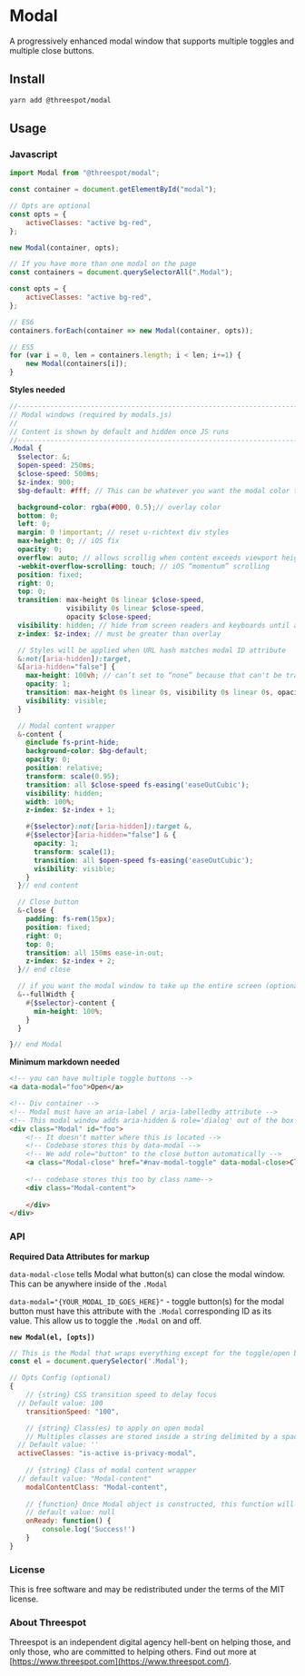 # Modal
A progressively enhanced modal window that supports multiple toggles and multiple close buttons.  

## Install
```bash
yarn add @threespot/modal
```

## Usage

### Javascript

```jsx
import Modal from "@threespot/modal";

const container = document.getElementById("modal");

// Opts are optional
const opts = {
	activeClasses: "active bg-red",
};

new Modal(container, opts);

// If you have more than one modal on the page
const containers = document.querySelectorAll(".Modal");

const opts = {
	activeClasses: "active bg-red",
};

// ES6
containers.forEach(container => new Modal(container, opts));

// ES5 
for (var i = 0, len = containers.length; i < len; i+=1) {
	new Modal(containers[i]);
}
```

**Styles needed** 

```scss
//------------------------------------------------------------------------
// Modal windows (required by modals.js)
//
// Content is shown by default and hidden once JS runs
//------------------------------------------------------------------------
.Modal {
  $selector: &;
  $open-speed: 250ms;
  $close-speed: 500ms;
  $z-index: 900;
  $bg-default: #fff; // This can be whatever you want the modal color to be

  background-color: rgba(#000, 0.5);// overlay color
  bottom: 0;
  left: 0;
  margin: 0 !important; // reset u-richtext div styles
  max-height: 0; // iOS fix
  opacity: 0;
  overflow: auto; // allows scrollig when content exceeds viewport height
  -webkit-overflow-scrolling: touch; // iOS “momentum” scrolling
  position: fixed;
  right: 0;
  top: 0;
  transition: max-height 0s linear $close-speed,
              visibility 0s linear $close-speed,
              opacity $close-speed;
  visibility: hidden; // hide from screen readers and keyboards until active
  z-index: $z-index; // must be greater than overlay

  // Styles will be applied when URL hash matches modal ID attribute
  &:not([aria-hidden]):target,
  &[aria-hidden="false"] {
    max-height: 100vh; // can’t set to “none” because that can't be transitioned
    opacity: 1;
    transition: max-height 0s linear 0s, visibility 0s linear 0s, opacity $open-speed;
    visibility: visible;
  }

  // Modal content wrapper
  &-content {
    @include fs-print-hide;
    background-color: $bg-default;
    opacity: 0;
    position: relative;
    transform: scale(0.95);
    transition: all $close-speed fs-easing('easeOutCubic');
    visibility: hidden;
    width: 100%;
    z-index: $z-index + 1;

    #{$selector}:not([aria-hidden]):target &,
    #{$selector}[aria-hidden="false"] & {
      opacity: 1;
      transform: scale(1);
      transition: all $open-speed fs-easing('easeOutCubic');
      visibility: visible;
    }
  }// end content

  // Close button
  &-close {
    padding: fs-rem(15px);
    position: fixed;
    right: 0;
    top: 0;
    transition: all 150ms ease-in-out;
    z-index: $z-index + 2;
  }// end close

  // if you want the modal window to take up the entire screen (optional)
  &--fullWidth {
    #{$selector}-content {
      min-height: 100%;
    }
  }

}// end Modal

```

**Minimum markdown needed**

```html
<!-- you can have multiple toggle buttons --> 
<a data-modal="foo">Open</a>

<!-- Div container -->
<!-- Modal must have an aria-label / aria-labelledby attribute -->
<!-- This modal window adds aria-hidden & role='dialog' out of the box -->
<div class="Modal" id="foo">
	<!-- It doesn't matter where this is located -->
	<!-- Codebase stores this by data-modal -->
	<!-- We add role="button" to the close button automatically -->
	<a class="Modal-close" href="#nav-modal-toggle" data-modal-close>Close</a>
	
	<!-- codebase stores this too by class name-->
	<div class="Modal-content">
	
	</div>
</div>
```

### API

**Required Data Attributes for markup**

`data-modal-close` tells Modal what button(s) can close the modal window. This can be anywhere inside of the `.Modal`

`data-modal="{YOUR_MODAL_ID_GOES_HERE}"` - toggle button(s) for the modal button must have this attribute with the `.Modal` corresponding ID as its value. This allow us to toggle the `.Modal` on and off.

 **`new Modal(el, [opts])`**

```jsx
// This is the Modal that wraps everything except for the toggle/open button(s). 
const el = document.querySelector('.Modal'); 

// Opts Config (optional)
{
	// {string} CSS transition speed to delay focus
  // Default value: 100
	transitionSpeed: "100", 

	// {string} Class(es) to apply on open modal
	// Multiples classes are stored inside a string delimited by a space
  // Default value: ''
  activeClasses: "is-active is-privacy-modal",
	
	// {string} Class of modal content wrapper
  // default value: "Modal-content"
	modalContentClass: "Modal-content", 
	
	// {function} Once Modal object is constructed, this function will be called
	// default value: null
	onReady: function() {
		console.log('Success!')
	}
}
```

### License

This is free software and may be redistributed under the terms of the MIT license.

### About Threespot

Threespot is an independent digital agency hell-bent on helping those, and only those, who are committed to helping others. Find out more at [https://www.threespot.com](https://www.threespot.com/).